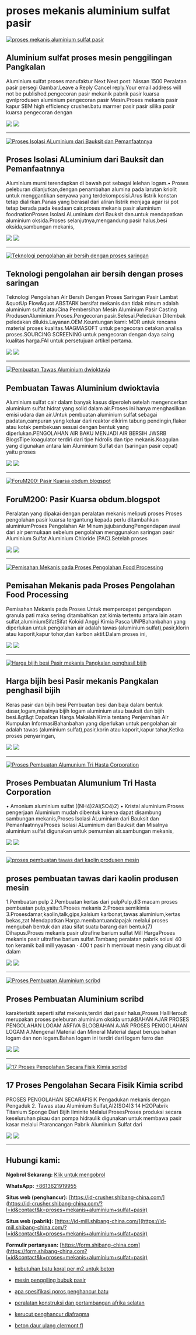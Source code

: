 # proses mekanis aluminium sulfat pasir

<a href="https://swt.shibang-china.com/?l=id&img&k=proses+mekanis+aluminium+sulfat+pasir" target="_blank">![proses mekanis aluminium sulfat pasir](http://static.shibang-china.com/all-800x300/352.jpg)</a>

## Aluminium sulfat proses mesin penggilingan Pangkalan
Aluminium sulfat proses manufaktur Next Next post: Nissan 1500 Peralatan pasir persegi Gambar.Leave a Reply Cancel reply.Your email address will not be published.pengecoran pasir mekanik pabrik pasir kuarsa gvnlprodusen aluminium pengecoran pasir Mesin.Proses mekanis pasir kapur SBM high efficiency crusher.batu marmer pasir pasir silika pasir kuarsa pengecoran dengan


<a href="https://whatsapp.shibangsoft.com/WhatsApp.php" target="_blank" title="WhatsApp">![](http://static.shibang-china.com/icon/whatsapp.png)</a> <a href="https://swt.shibang-china.com/?l=id&icon&k=proses+mekanis+aluminium+sulfat+pasir" target="_blank">![](http://static.shibang-china.com/icon/chat-id.png)</a>

---

<a href="https://swt.shibang-china.com/?l=id&img&k=proses+mekanis+aluminium+sulfat+pasir" target="_blank">![Proses Isolasi ALuminium dari Bauksit dan Pemanfaatnnya](http://static.shibang-china.com/all-800x300/123.jpg)</a>

## Proses Isolasi ALuminium dari Bauksit dan Pemanfaatnnya
Aluminium murni terendapkan di bawah pot sebagai lelehan logam.• Proses peleburan dilanjutkan,dengan penambahan alumina pada larutan kriolit untuk menggantikan senyawa yang terdekomposisi.Arus listrik konstan tetap dialirkan.Panas yang berasal dari aliran listrik menjaga agar isi pot tetap berada pada keadaan cair.proses mekanis pasir aluminium foodnationProses Isolasi ALuminium dari Bauksit dan.untuk mendapatkan aluminium oksida.Proses selanjutnya,mengandung pasir halus,besi oksida,sambungan mekanis,


<a href="https://whatsapp.shibangsoft.com/WhatsApp.php" target="_blank" title="WhatsApp">![](http://static.shibang-china.com/icon/whatsapp.png)</a> <a href="https://swt.shibang-china.com/?l=id&icon&k=proses+mekanis+aluminium+sulfat+pasir" target="_blank">![](http://static.shibang-china.com/icon/chat-id.png)</a>

---

<a href="https://swt.shibang-china.com/?l=id&img&k=proses+mekanis+aluminium+sulfat+pasir" target="_blank">![Teknologi pengolahan air bersih dengan proses saringan](http://static.shibang-china.com/all-800x300/1110.jpg)</a>

## Teknologi pengolahan air bersih dengan proses saringan
Teknologi Pengolahan Air Bersih Dengan Proses Saringan Pasir Lambat &quotUp Flow&quot ABSTARK bersifat mekanis dan tidak minum adalah aluminium sulfat atauCina Pembersihan Mesin Aluminium Pasir Casting ProdusenAluminium.Proses.Pengecoran pasir.Selesai.Peledakan Ditembak peledakan dilukis.Layanan.OEM.Keuntungan kami: MDR untuk rencana material proses kualitas.MAGMASOFT untuk pengecoran cetakan analisa proses.SOURCING SCREENING untuk pengecoran dengan daya saing kualitas harga.FAI untuk persetujuan artikel pertama.


<a href="https://whatsapp.shibangsoft.com/WhatsApp.php" target="_blank" title="WhatsApp">![](http://static.shibang-china.com/icon/whatsapp.png)</a> <a href="https://swt.shibang-china.com/?l=id&icon&k=proses+mekanis+aluminium+sulfat+pasir" target="_blank">![](http://static.shibang-china.com/icon/chat-id.png)</a>

---

<a href="https://swt.shibang-china.com/?l=id&img&k=proses+mekanis+aluminium+sulfat+pasir" target="_blank">![Pembuatan Tawas Aluminium dwioktavia](http://static.shibang-china.com/all-800x300/210.jpg)</a>

## Pembuatan Tawas Aluminium dwioktavia
Aluminium sulfat cair dalam banyak kasus diperoleh setelah mengencerkan aluminium sulfat hidrat yang solid dalam air.Proses ini hanya menghasilkan emisi udara dan air.Untuk pembuatan aluminium sulfat sebagai padatan,campuran yang keluar dari reaktor dikirim tabung pendingin,flaker atau kotak pembekuan sesuai dengan bentuk yang diperlukan.PENGOLAHAN AIR BAKU MENJADI AIR BERSIH JWSRB BlogsTipe koagulator terdiri dari tipe hidrolis dan tipe mekanis.Koagulan yang digunakan antara lain Aluminium Sulfat dan (saringan pasir cepat) yaitu proses


<a href="https://whatsapp.shibangsoft.com/WhatsApp.php" target="_blank" title="WhatsApp">![](http://static.shibang-china.com/icon/whatsapp.png)</a> <a href="https://swt.shibang-china.com/?l=id&icon&k=proses+mekanis+aluminium+sulfat+pasir" target="_blank">![](http://static.shibang-china.com/icon/chat-id.png)</a>

---

<a href="https://swt.shibang-china.com/?l=id&img&k=proses+mekanis+aluminium+sulfat+pasir" target="_blank">![ForuM200: Pasir Kuarsa obdum.blogspot](http://static.shibang-china.com/all-800x300/1044.jpg)</a>

## ForuM200: Pasir Kuarsa obdum.blogspot
Peralatan yang dipakai dengan peralatan mekanis meliputi proses Proses pengolahan pasir kuarsa tergantung kepada perlu ditambahkan aluminiumProses Pengolahan Air Minum jujubandungPengendapan awal dari air permukaan sebelum pengolahan menggunakan saringan pasir Aluminium Sulfat Aluminium Chloride (PAC).Setelah proses


<a href="https://whatsapp.shibangsoft.com/WhatsApp.php" target="_blank" title="WhatsApp">![](http://static.shibang-china.com/icon/whatsapp.png)</a> <a href="https://swt.shibang-china.com/?l=id&icon&k=proses+mekanis+aluminium+sulfat+pasir" target="_blank">![](http://static.shibang-china.com/icon/chat-id.png)</a>

---

<a href="https://swt.shibang-china.com/?l=id&img&k=proses+mekanis+aluminium+sulfat+pasir" target="_blank">![Pemisahan Mekanis pada Proses Pengolahan Food Processing](http://static.shibang-china.com/all-800x300/495.jpg)</a>

## Pemisahan Mekanis pada Proses Pengolahan Food Processing
Pemisahan Mekanis pada Proses Untuk mempercepat pengendapan granula pati maka sering ditambahkan zat kimia tertentu antara lain asam sulfat,aluminiumSifatSifat Koloid Anggi Kimia Pasca UNPBahanbahan yang diperlukan untuk pengolahan air adalah tawas (aluminium sulfat),pasir,klorin atau kaporit,kapur tohor,dan karbon aktif.Dalam proses ini,


<a href="https://whatsapp.shibangsoft.com/WhatsApp.php" target="_blank" title="WhatsApp">![](http://static.shibang-china.com/icon/whatsapp.png)</a> <a href="https://swt.shibang-china.com/?l=id&icon&k=proses+mekanis+aluminium+sulfat+pasir" target="_blank">![](http://static.shibang-china.com/icon/chat-id.png)</a>

---

<a href="https://swt.shibang-china.com/?l=id&img&k=proses+mekanis+aluminium+sulfat+pasir" target="_blank">![Harga bijih besi Pasir mekanis Pangkalan penghasil bijih](http://static.shibang-china.com/all-800x300/417.jpg)</a>

## Harga bijih besi Pasir mekanis Pangkalan penghasil bijih
Keras pasir dan bijih besi Pembuatan besi dan baja dalam bentuk dasar,logam,misalnya bijih logam aluminium atau bauksit dan bijih besi.&gt&gt Dapatkan Harga.Makalah Kimia tentang Penjernihan Air Kumpulan InformasiBahanbahan yang diperlukan untuk pengolahan air adalah tawas (aluminium sulfat),pasir,korin atau kaporit,kapur tahar,Ketika proses penyaringan,


<a href="https://whatsapp.shibangsoft.com/WhatsApp.php" target="_blank" title="WhatsApp">![](http://static.shibang-china.com/icon/whatsapp.png)</a> <a href="https://swt.shibang-china.com/?l=id&icon&k=proses+mekanis+aluminium+sulfat+pasir" target="_blank">![](http://static.shibang-china.com/icon/chat-id.png)</a>

---

<a href="https://swt.shibang-china.com/?l=id&img&k=proses+mekanis+aluminium+sulfat+pasir" target="_blank">![Proses Pembuatan Alumunium Tri Hasta Corporation](http://static.shibang-china.com/all-800x300/816.jpg)</a>

## Proses Pembuatan Alumunium Tri Hasta Corporation
• Amonium aluminium sulfat ((NH4)2Al(SO4)2) • Kristal aluminium Proses pengerjaan Aluminium mudah dibentuk karena dapat disambung sambungan mekanis,Proses Isolasi ALuminium dari Bauksit dan PemanfaatnnyaProses Isolasi ALuminium dari Bauksit dan Misalnya aluminium sulfat digunakan untuk pemurnian air.sambungan mekanis,


<a href="https://whatsapp.shibangsoft.com/WhatsApp.php" target="_blank" title="WhatsApp">![](http://static.shibang-china.com/icon/whatsapp.png)</a> <a href="https://swt.shibang-china.com/?l=id&icon&k=proses+mekanis+aluminium+sulfat+pasir" target="_blank">![](http://static.shibang-china.com/icon/chat-id.png)</a>

---

<a href="https://swt.shibang-china.com/?l=id&img&k=proses+mekanis+aluminium+sulfat+pasir" target="_blank">![proses pembuatan tawas dari kaolin produsen mesin](http://static.shibang-china.com/all-800x300/1239.jpg)</a>

## proses pembuatan tawas dari kaolin produsen mesin
1.Pembuatan pulp 2.Pembuatan kertas dari pulpPulp,di3 macam proses pembuatan pulp,yaitu:1.Proses mekanis 2.Proses semikimia 3.Prosesdamar,kaolin,talk,gips,kalsium karbonat,tawas aluminium,kertas bekas,zat Mendapatkan Harga.membantuandapajak melalui proses mengubah bentuk dan atau sifat suatu barang dari bentuk(7) Dihapus.Proses mekanis pasir ultrafine barium sulfat Mill HargaProses mekanis pasir ultrafine barium sulfat.Tambang peralatan pabrik solusi 40 ton keramik ball mill yayasan · 400 t pasir h membuat mesin yang dibuat di dalam


<a href="https://whatsapp.shibangsoft.com/WhatsApp.php" target="_blank" title="WhatsApp">![](http://static.shibang-china.com/icon/whatsapp.png)</a> <a href="https://swt.shibang-china.com/?l=id&icon&k=proses+mekanis+aluminium+sulfat+pasir" target="_blank">![](http://static.shibang-china.com/icon/chat-id.png)</a>

---

<a href="https://swt.shibang-china.com/?l=id&img&k=proses+mekanis+aluminium+sulfat+pasir" target="_blank">![Proses Pembuatan Aluminium scribd](http://static.shibang-china.com/all-800x300/1464.jpg)</a>

## Proses Pembuatan Aluminium scribd
karakterisitk seperti sifat mekanis,terdiri dari pasir halus,Proses HallHeroult merupakan proses peleburan aluminium oksida untukBAHAN AJAR PROSES PENGOLAHAN LOGAM ARFIVA BLOGBAHAN AJAR PROSES PENGOLAHAN LOGAM A.Mengenal Material dan Mineral Material dapat berupa bahan logam dan non logam.Bahan logam ini terdiri dari logam ferro dan


<a href="https://whatsapp.shibangsoft.com/WhatsApp.php" target="_blank" title="WhatsApp">![](http://static.shibang-china.com/icon/whatsapp.png)</a> <a href="https://swt.shibang-china.com/?l=id&icon&k=proses+mekanis+aluminium+sulfat+pasir" target="_blank">![](http://static.shibang-china.com/icon/chat-id.png)</a>

---

<a href="https://swt.shibang-china.com/?l=id&img&k=proses+mekanis+aluminium+sulfat+pasir" target="_blank">![17 Proses Pengolahan Secara Fisik Kimia scribd](http://static.shibang-china.com/all-800x300/743.jpg)</a>

## 17 Proses Pengolahan Secara Fisik Kimia scribd
PROSES PENGOLAHAN SECARAFISIK Pengadukan mekanis dengan Pengaduk 2. Tawas atau Aluminium Sulfat,Al2(SO4)3 14 H2OPabrik Titanium Sponge Dari Bijih Ilminite Melalui ProsesProses produksi secara keseluruhan pisau dan pompa hidraulik digunakan untuk membawa pasir kasar melalui Prarancangan Pabrik Aluminium Sulfat dari


<a href="https://whatsapp.shibangsoft.com/WhatsApp.php" target="_blank" title="WhatsApp">![](http://static.shibang-china.com/icon/whatsapp.png)</a> <a href="https://swt.shibang-china.com/?l=id&icon&k=proses+mekanis+aluminium+sulfat+pasir" target="_blank">![](http://static.shibang-china.com/icon/chat-id.png)</a>

---
## Hubungi kami:

**Ngobrol Sekarang:** [Klik untuk mengobrol](https://swt.shibang-china.com?l=id&contact&k=proses+mekanis+aluminium+sulfat+pasir)

**WhatsApp:**  [+8613621919955](https://whatsapp.shibangsoft.com/WhatsApp.php)

**Situs web (penghancur):** [https://id-crusher.shibang-china.com/](https://id-crusher.shibang-china.com/?l=id&contact&k=proses+mekanis+aluminium+sulfat+pasir)

**Situs web (pabrik):** [https://id-mill.shibang-china.com/](https://id-mill.shibang-china.com/?l=id&contact&k=proses+mekanis+aluminium+sulfat+pasir)

**Formulir pertanyaan:** [https://form.shibang-china.com](https://form.shibang-china.com?l=id&contact&k=proses+mekanis+aluminium+sulfat+pasir)

* [kebutuhan batu koral per m2 untuk beton](../40/kebutuhan%20batu%20koral%20per%20m2%20untuk%20beton.md)

* [mesin penggiling bubuk pasir](../33/mesin%20penggiling%20bubuk%20pasir.md)

* [apa spesifikasi poros penghancur batu](../32/apa%20spesifikasi%20poros%20penghancur%20batu.md)

* [peralatan konstruksi dan pertambangan afrika selatan](../40/peralatan%20konstruksi%20dan%20pertambangan%20afrika%20selatan.md)

* [kerucut penghancur diafragma](../33/kerucut%20penghancur%20diafragma.md)

* [beton daur ulang clermont fl](../34/beton%20daur%20ulang%20clermont%20fl.md)